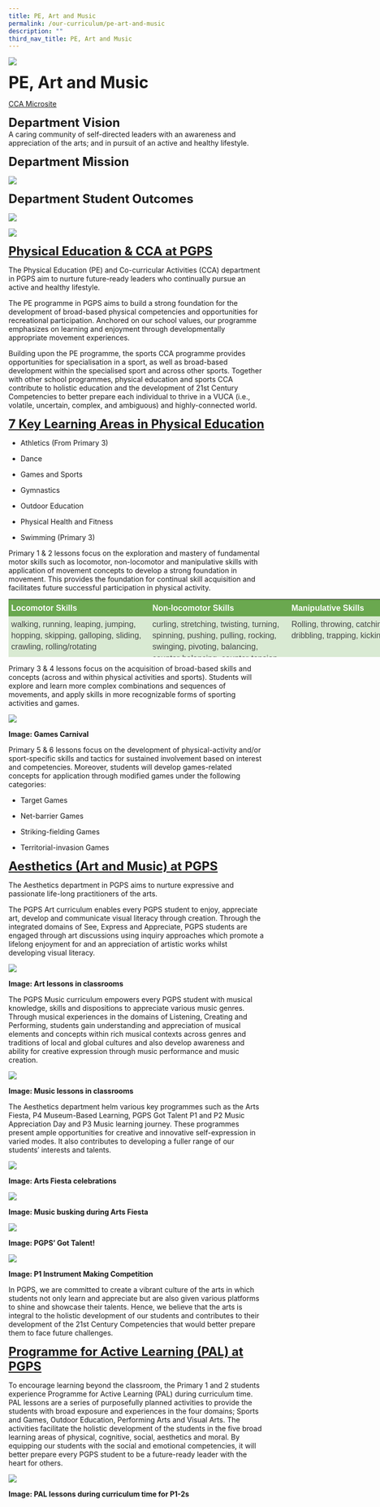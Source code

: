 ```yaml
---
title: PE, Art and Music
permalink: /our-curriculum/pe-art-and-music
description: ""
third_nav_title: PE, Art and Music
---
```

![](/images/sub-banner.jpg)

**<font size=6>PE, Art and Music</font>**

[CCA Microsite](https://for.edu.sg/pgps-cca-microsite)

**<font size=5>Department Vision</font>**<br>
A caring community of self-directed leaders with an awareness and appreciation of the arts; and in pursuit of an active and healthy lifestyle.

  
**<font size=5>Department Mission</font>**<br>

![](/images/Our%20Curriculum/PE%201.png)

**<font size=5>Department Student Outcomes</font>**<br>

![](/images/Our%20Curriculum/PE%202.png)

![](/images/Our%20Curriculum/PE%203.png)


**<font size=5><u>Physical Education & CCA at PGPS</u></font>**<br>

  

The Physical Education (PE) and Co-curricular Activities (CCA) department in PGPS aim to nurture future-ready leaders who continually pursue an active and healthy lifestyle.

  

The PE programme in PGPS aims to build a strong foundation for the development of broad-based physical competencies and opportunities for recreational participation. Anchored on our school values, our programme emphasizes on learning and enjoyment through developmentally appropriate movement experiences. 

  

Building upon the PE programme, the sports CCA programme provides opportunities for specialisation in a sport, as well as broad-based development within the specialised sport and across other sports. Together with other school programmes, physical education and sports CCA contribute to holistic education and the development of 21st Century Competencies to better prepare each individual to thrive in a VUCA (i.e., volatile, uncertain, complex, and ambiguous) and highly-connected world.

  


**<font size=5><u>7 Key Learning Areas in Physical Education</u></font>**<br>

*   Athletics (From Primary 3) 
    
*   Dance 
    
*   Games and Sports 
    
*   Gymnastics 
    
*   Outdoor Education 
    
*   Physical Health and Fitness 
    
*   Swimming (Primary 3)
    

Primary 1 & 2 lessons focus on the exploration and mastery of fundamental motor skills such as locomotor, non-locomotor and manipulative skills with application of movement concepts to develop a strong foundation in movement. This provides the foundation for continual skill acquisition and facilitates future successful participation in physical activity.

  

<table style="margin: 0px; outline: 0px; padding: 0px; border-collapse: collapse; border: none; width: 830px; height: 114px;"><colgroup style="margin: 0px; outline: 0px; padding: 0px;"><col width="289" style="margin: 0px; outline: 0px; padding: 0px;"><col width="286" style="margin: 0px; outline: 0px; padding: 0px;"><col width="289" style="margin: 0px; outline: 0px; padding: 0px;"></colgroup><tbody style="margin: 0px; outline: 0px; padding: 0px;"><tr style="margin: 0px; outline: 0px; padding: 0px; height: 21pt;"><td style="margin: 0px; outline: 0px; padding: 4pt; vertical-align: top; background-color: rgb(106, 168, 79); overflow: hidden; overflow-wrap: break-word; width: 277px;"><p dir="ltr" style="margin: 0pt 0px; outline: 0px; padding: 0px; line-height: 1.38; color: rgb(0, 0, 0); font-family: &quot;Open Sans&quot;, sans-serif; font-size: 15px; font-weight: normal;"><span style="margin: 0px; outline: 0px; padding: 0px; font-size: 12pt; font-family: Arial; color: rgb(255, 255, 255); background-color: transparent; font-weight: 700; font-variant-numeric: normal; font-variant-east-asian: normal; vertical-align: baseline; white-space: pre-wrap;">Locomotor Skills</span></p></td><td style="margin: 0px; outline: 0px; padding: 4pt; vertical-align: top; background-color: rgb(106, 168, 79); overflow: hidden; overflow-wrap: break-word; width: 274px;"><p dir="ltr" style="margin: 0pt 0px; outline: 0px; padding: 0px; line-height: 1.38; color: rgb(0, 0, 0); font-family: &quot;Open Sans&quot;, sans-serif; font-size: 15px; font-weight: normal;"><span style="margin: 0px; outline: 0px; padding: 0px; font-size: 12pt; font-family: Arial; color: rgb(255, 255, 255); background-color: transparent; font-weight: 700; font-variant-numeric: normal; font-variant-east-asian: normal; vertical-align: baseline; white-space: pre-wrap;">Non-locomotor Skills</span></p></td><td style="margin: 0px; outline: 0px; padding: 4pt; vertical-align: top; background-color: rgb(106, 168, 79); overflow: hidden; overflow-wrap: break-word; width: 278px;"><p dir="ltr" style="margin: 0pt 0px; outline: 0px; padding: 0px; line-height: 1.38; color: rgb(0, 0, 0); font-family: &quot;Open Sans&quot;, sans-serif; font-size: 15px; font-weight: normal;"><span style="margin: 0px; outline: 0px; padding: 0px; font-size: 12pt; font-family: Arial; color: rgb(255, 255, 255); background-color: transparent; font-weight: 700; font-variant-numeric: normal; font-variant-east-asian: normal; vertical-align: baseline; white-space: pre-wrap;">Manipulative Skills</span></p></td></tr><tr style="margin: 0px; outline: 0px; padding: 0px; height: 46.5pt;"><td style="margin: 0px; outline: 0px; padding: 4pt; vertical-align: top; background-color: rgb(217, 234, 211); overflow: hidden; overflow-wrap: break-word;"><p dir="ltr" style="margin: 0pt 0px; outline: 0px; padding: 0px; line-height: 1.38; color: rgb(0, 0, 0); font-family: &quot;Open Sans&quot;, sans-serif; font-size: 15px; font-weight: normal;"><span style="margin: 0px; outline: 0px; padding: 0px; font-size: 12pt; font-family: Arial; color: rgb(69, 69, 69); background-color: transparent; font-variant-numeric: normal; font-variant-east-asian: normal; vertical-align: baseline; white-space: pre-wrap;">walking, running, leaping, jumping, hopping, skipping, galloping, sliding, crawling, rolling/rotating</span></p></td><td style="margin: 0px; outline: 0px; padding: 4pt; vertical-align: top; background-color: rgb(217, 234, 211); overflow: hidden; overflow-wrap: break-word;"><p dir="ltr" style="margin: 0pt 0px; outline: 0px; padding: 0px; line-height: 1.38; color: rgb(0, 0, 0); font-family: &quot;Open Sans&quot;, sans-serif; font-size: 15px; font-weight: normal;"><span style="margin: 0px; outline: 0px; padding: 0px; font-size: 12pt; font-family: Arial; color: rgb(69, 69, 69); background-color: transparent; font-variant-numeric: normal; font-variant-east-asian: normal; vertical-align: baseline; white-space: pre-wrap;">curling, stretching, twisting, turning, spinning, pushing, pulling, rocking, swinging, pivoting, balancing, counter-balancing, counter-tension&nbsp;</span></p></td><td style="margin: 0px; outline: 0px; padding: 4pt; vertical-align: top; background-color: rgb(217, 234, 211); overflow: hidden; overflow-wrap: break-word;"><p dir="ltr" style="margin: 0pt 0px; outline: 0px; padding: 0px; line-height: 1.38; color: rgb(0, 0, 0); font-family: &quot;Open Sans&quot;, sans-serif; font-size: 15px; font-weight: normal;"><span style="margin: 0px; outline: 0px; padding: 0px; font-size: 12pt; font-family: Arial; color: rgb(69, 69, 69); background-color: transparent; font-variant-numeric: normal; font-variant-east-asian: normal; vertical-align: baseline; white-space: pre-wrap;">Rolling, throwing, catching, bouncing, dribbling, trapping, kicking, volleying,&nbsp;</span></p></td></tr></tbody></table>

  

Primary 3 & 4 lessons focus on the acquisition of broad-based skills and concepts (across and within physical activities and sports). Students will explore and learn more complex combinations and sequences of movements, and apply skills in more recognizable forms of sporting activities and games.

![](/images/Our%20Curriculum/PE%204.jpg)

**Image: Games Carnival**  

  

Primary 5 & 6 lessons focus on the development of physical-activity and/or sport-specific skills and tactics for sustained involvement based on interest and competencies. Moreover, students will develop games-related concepts for application through modified games under the following categories:

  

*   Target Games
    
*   Net-barrier Games
    
*   Striking-fielding Games
    
*   Territorial-invasion Games
    

  

**<font size=5><u>Aesthetics (Art and Music) at PGPS</u></font>**<br>
  

The Aesthetics department in PGPS aims to nurture expressive and passionate life-long practitioners of the arts. 

  

The PGPS Art curriculum enables every PGPS student to enjoy, appreciate art, develop and communicate visual literacy through creation. Through the integrated domains of See, Express and Appreciate, PGPS students are engaged through art discussions using inquiry approaches which promote a lifelong enjoyment for and an appreciation of artistic works whilst developing visual literacy.

![](/images/Our%20Curriculum/PE%205.png)

**Image: Art lessons in classrooms**  

  

The PGPS Music curriculum empowers every PGPS student with musical knowledge, skills and dispositions to appreciate various music genres. Through musical experiences in the domains of Listening, Creating and Performing, students gain understanding and appreciation of musical elements and concepts within rich musical contexts across genres and traditions of local and global cultures and also develop awareness and ability for creative expression through music performance and music creation.

![](/images/Our%20Curriculum/PE%206.png)

**Image: Music lessons in classrooms**  

  

The Aesthetics department helm various key programmes such as the Arts Fiesta, P4 Museum-Based Learning, PGPS Got Talent P1 and P2 Music Appreciation Day and P3 Music learning journey. These programmes present ample opportunities for creative and innovative self-expression in varied modes. It also contributes to developing a fuller range of our students’ interests and talents.

![](/images/Our%20Curriculum/PE%207.jpg)

**Image: Arts Fiesta celebrations**


![](/images/Our%20Curriculum/PE%208.jpg)

**Image: Music busking during Arts Fiesta**

![](/images/Our%20Curriculum/PE%209.jpg)

**Image: PGPS’ Got Talent!**

![](/images/Our%20Curriculum/PE%2010.jpg)

**Image: P1 Instrument Making Competition** 

  

In PGPS, we are committed to create a vibrant culture of the arts in which students not only learn and appreciate but are also given various platforms to shine and showcase their talents. Hence, we believe that the arts is integral to the holistic development of our students and contributes to their development of the 21st Century Competencies that would better prepare them to face future challenges.

**<font size=5><u>Programme for Active Learning (PAL) at PGPS</u></font>**

To encourage learning beyond the classroom, the Primary 1 and 2 students experience Programme for Active Learning (PAL) during curriculum time. PAL lessons are a series of purposefully planned activities to provide the students with broad exposure and experiences in the four domains; Sports and Games, Outdoor Education, Performing Arts and Visual Arts. The activities facilitate the holistic development of the students in the five broad learning areas of physical, cognitive, social, aesthetics and moral. By equipping our students with the social and emotional competencies, it will better prepare every PGPS student to be a future-ready leader with the heart for others.

![](/images/Our%20Curriculum/PE%2011.jpg)

**Image: PAL lessons during curriculum time for P1-2s**